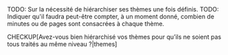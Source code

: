 <!-- Page: #463 Hiérarchisation des thèmes -->

<adminonly>
  TODO: Sur la nécessité de hiérarchiser ses thèmes une fois définis.
</adminonly>

<adminonly>
  TODO: Indiquer qu'il faudra peut-être compter, à un moment donné, combien de minutes ou de pages sont consacrées à chaque thème.
</adminonly>

CHECKUP[Avez-vous bien hiérarchisé vos thèmes pour qu’ils ne soient pas tous traités au même niveau ?|themes] 